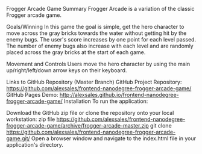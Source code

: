 Frogger Arcade Game
Summary
Frogger Arcade is a variation of the classic Frogger arcade game.

Goals/Winning
In this game the goal is simple, get the hero character to move across the gray bricks towards the water without getting hit by the enemy bugs. The user's score increases by one point for each level passed. The number of enemy bugs also increase with each level and are randomly placed across the gray bricks at the start of each game.

Movement and Controls
Users move the hero character by using the main up/right/left/down arrow keys on their keyboard.

Links to GitHub Repository (Master Branch)
GitHub Project Repository: https://github.com/alexsales/frontend-nanodegree-frogger-arcade-game/
GitHub Pages Demo: http://alexsales.github.io/frontend-nanodegree-frogger-arcade-game/
Installation
To run the application:

Download the GitHub zip file or clone the repository onto your local workstation:
zip file https://github.com/alexsales/frontend-nanodegree-frogger-arcade-game/archive/frogger-arcade-master.zip
git clone https://github.com/alexsales/frontend-nanodegree-frogger-arcade-game.git/
Open a browser window and navigate to the index.html file in your application's directory.